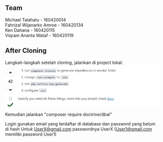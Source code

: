 ## Team
Michael Talahatu - 160420014  
Fahrizal Wijanarko Amroe - 160420134  
Ken Dahana - 160420115  
Viqram Ananta Wataf - 160420119  


## After Cloning

Langkah-langkah setelah cloning, jalankan di project lokal:
![Tutorial](Tutorial-Clone.jpeg)

Kemudian jalankan "composer require doctrine/dbal"

Login gunakan email yang terdaftar di database dan password yang belum di hash
Untuk UserX@gmail.com passwordnya UserX (User1@gmail.com memiliki password User1)
